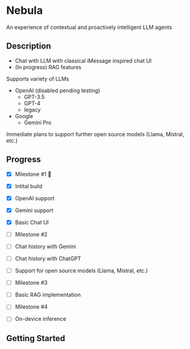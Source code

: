 # Nebula

An experience of contextual and proactively intelligent LLM agents

## Description

* Chat with LLM with classical iMessage inspired chat UI
* (In progress) RAG features

Supports variety of LLMs 
* OpenAI (disabled pending testing)
    * GPT-3.5
    * GPT-4
    * legacy
* Google
    * Gemini Pro

 Immediate plans to support further open source models (Llama, Mistral, etc.)
 
## Progress
- [x] Milestone #1 :tada:
- [x] Intital build
- [x] OpenAI support
- [x] Gemini support
- [x] Basic Chat UI

- [ ] Milestone #2
- [ ] Chat history with Gemini
- [ ] Chat history with ChatGPT
- [ ] Support for open source models (Llama, Mistral, etc.)

- [ ] Milestone #3
- [ ] Basic RAG implementation

- [ ] Milestone #4
- [ ] On-device inference


## Getting Started
